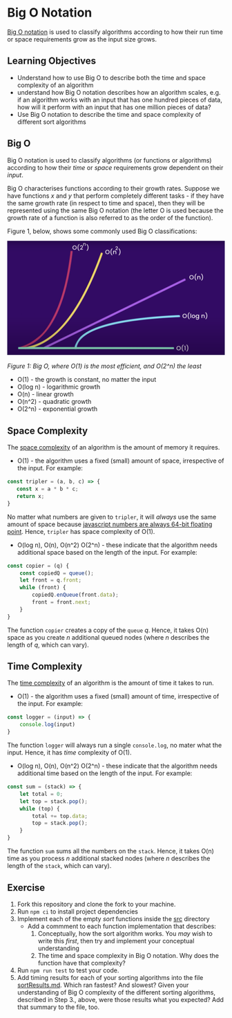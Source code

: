 # Big O Notation

[Big O notation](https://en.wikipedia.org/wiki/Big_O_notation) is used to classify algorithms according to how their run time or space requirements grow as the input size grows.

## Learning Objectives

- Understand how to use Big O to describe both the time and space complexity of an algorithm
- understand how Big O notation describes how an algorithm scales, e.g. if an algorithm works with an input that has one hundred pieces of data, how will it perform with an input that has one million pieces of data?
- Use Big O notation to describe the time and space complexity of different sort algorithms

## Big O

Big O notation is used to classify algorithms (or functions or algorithms) according to how their _time_ or _space_ requirements grow dependent on their _input_.

Big O characterises functions according to their growth rates. Suppose we have functions _x_ and _y_ that perform completely different tasks -  if they have the same growth rate (in respect to time and space), then they will be represented using the same Big O notation (the letter O is used because the growth rate of a function is also referred to as the order of the function).

Figure 1, below, shows some commonly used Big O classifications:

![Time Complexity Curves](./assets/bigO.png)

_Figure 1: Big O, where O(1) is the most efficient, and O(2^n) the least_ 

- O(1) - the growth is constant, no matter the input
- O(log n) - logarithmic growth
- O(n) - linear growth
- O(n^2) - quadratic growth
- O(2^n) - exponential growth

## Space Complexity

The [space complexity](https://en.wikipedia.org/wiki/Space_complexity) of an algorithm is the amount of memory it requires.

- O(1) - the algorithm uses a fixed (small) amount of space, irrespective of the input. For example:

```js
const tripler = (a, b, c) => {
   const x = a * b * c;
   return x;
}
```

No matter what numbers are given to `tripler`, it will _always_ use the same amount of space because [javascript numbers are always 64-bit floating point](https://www.w3schools.com/js/js_numbers.asp). Hence, `tripler` has space complexity of O(1).

- O(log n), O(n), O(n^2) O(2^n) - these indicate that the algorithm needs additional space based on the length of the input. For example:

```js
const copier = (q) {
    const copiedQ = queue();
    let front = q.front;
    while (front) {
        copiedQ.enQueue(front.data);
        front = front.next;
    }
}
```

The function `copier` creates a copy of the `queue` _q_. Hence, it takes O(n) space as you create _n_ additional queued nodes (where _n_ describes the length of _q_, which can vary).

## Time Complexity

The [time complexity](https://en.wikipedia.org/wiki/Time_complexity) of an algorithm is the amount of time it takes to run.

- O(1) - the algorithm uses a fixed (small) amount of time, irrespective of the input. For example:

```js
const logger = (input) => {
    console.log(input)
}
```

The function `logger` will always run a single `console.log`, no mater what the input. Hence, it has _time_ complexity of O(1).

- O(log n), O(n), O(n^2) O(2^n) - these indicate that the algorithm needs additional time based on the length of the input. For example:

```js
const sum = (stack) => {
    let total = 0;
    let top = stack.pop();
    while (top) {
        total += top.data;
        top = stack.pop();
    }
}
```

The function `sum` sums all the numbers on the `stack`. Hence, it takes O(n) time as you process _n_ additional stacked nodes (where _n_ describes the length of the `stack`, which can vary).

## Exercise

1. Fork this repository and clone the fork to your machine.
2. Run `npm ci` to install project dependencies
3. Implement each of the empty _sort_ functions inside the [src](./src) directory
    - Add a commment to each function implementation that describes:
        1. Conceptually, how the sort algorithm works. You _may_ wish to write this _first_, then try and implement your conceptual understanding
        2. The time and space complexity in Big O notation. Why does the function have that complexity?
4. Run `npm run test` to test your code.
5. Add timing results for each of your sorting algorithms into the file [sortResults.md](docs/sortResults.md). Which ran fastest? And slowest? Given your understanding of Big O complexity of the different sorting algorithms, described in Step 3., above, were those results what you expected? Add that summary to the file, too.
